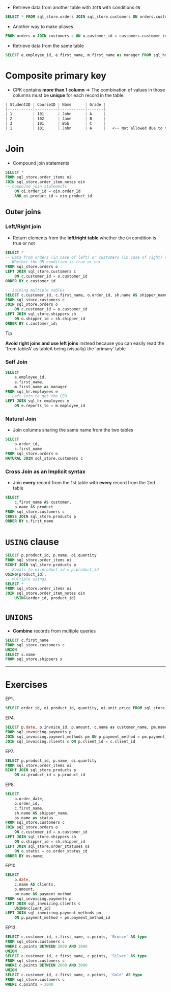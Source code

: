 
- Retrieve data from another table with `JOIN` with conditions `ON`

```sql
SELECT * FROM sql_store.orders JOIN sql_store.customers ON orders.customer_id = customers.customer_id
```

- Another way to make aliases

```sql
FROM orders o JOIN customers c ON o.customer_id = customers.customer_id
```

- Retrieve data from the same table

```sql
SELECT e.employee_id, e.first_name, m.first_name as manager FROM sql_hr.employees e JOIN sql_hr.employees m ON e.reports_to = m.employee_id;
```


# Composite primary key

- CPK contains **more than 1 column** => The combination of values in those columns must be **unique** for each record in the table.

```css
| StudentID | CourseID | Name      | Grade |
|-----------|----------|-----------|-------|
| 1         | 101      | John      | A     |
| 2         | 102      | Jane      | B     |
| 3         | 101      | Bob       | C     |
| 1         | 101      | John      | A     |   <-- Not allowed due to the composite primary key

```


# Join

- Compound join statements 

```sql
SELECT *
FROM sql_store.order_items oi
JOIN sql_store.order_item_notes oin
-- Compound join statements
	ON oi.order_id = oin.order_Id
	AND oi.product_id = oin.product_id
```

## Outer joins

### Left/Right join

- Return elements from the **left/right table** whether the `ON` condition is true or not

```sql
SELECT *
-- Data from orders (in case of left) or customers (in case of right) will be returned
-- Whether the ON condition is true or not
FROM sql_store.orders o
LEFT JOIN sql_store.customers c
	ON c.customer_id = o.customer_id
ORDER BY c.customer_id

-- Joining multiple tables
SELECT c.customer_id, c.first_name, o.order_id, sh.name AS shipper_name
FROM sql_store.customers c
JOIN sql_store.orders o
	ON c.customer_id = o.customer_id
LEFT JOIN sql_store.shippers sh
	ON o.shipper_id = sh.shipper_id
ORDER BY c.customer_id;
```

> [!tip]
> 
> **Avoid right joins and use left joins** instead because you can easily read the 'from tableA' as tableA being (visually) the 'primary' table


### Self Join

```sql
SELECT 
	e.employee_id,
    e.first_name,
    m.first_name as manager
FROM sql_hr.employees e
-- Left join to get the CEO
LEFT JOIN sql_hr.employees m
	ON e.reports_to = m.employee_id
```


### Natural Join

- Join columns sharing the same name from the two tables

```sql
SELECT 
	o.order_id,
    c.first_name
FROM sql_store.orders o
NATURAL JOIN sql_store.customers c
```

### Cross Join as an Implicit syntax

- Join **every** record from the 1st table with **every** record from the 2nd table

```sql
SELECT 
	c.first_name AS customer,
    p.name AS product
FROM sql_store.customers c
CROSS JOIN sql_store.products p
ORDER BY c.first_name
```

# `USING` clause

```sql
SELECT p.product_id, p.name, oi.quantity
FROM sql_store.order_items oi
RIGHT JOIN sql_store.products p
-- Equals to oi.product_id = p.product_id
USING(product_id);
-- Multiple usings
SELECT *
FROM sql_store.order_items oi
JOIN sql_store.order_item_notes oin
	USING(order_id, product_id)
```


# `UNIONS`

- **Combine** records from multiple queries

```sql
SELECT c.first_name
FROM sql_store.customers c
UNION
SELECT s.name
FROM sql_store.shippers s
```

---

# Exercises

EP1.

```sql
SELECT order_id, oi.product_id, quantity, oi.unit_price FROM sql_store.order_items oi JOIN sql_store.products p ON oi.product_id = p.product_id
```

EP4.

```sql
SELECT p.date, p.invoice_id, p.amount, c.name as customer_name, pm.name as payment_method_name
FROM sql_invoicing.payments p
JOIN sql_invoicing.payment_methods pm ON p.payment_method = pm.payment_method_id
JOIN sql_invoicing.clients c ON p.client_id = c.client_id
```


EP7.

```sql
SELECT p.product_id, p.name, oi.quantity
FROM sql_store.order_items oi
RIGHT JOIN sql_store.products p
	ON oi.product_id = p.product_id
```


EP8.

```sql
SELECT
    o.order_date,
    o.order_id, 
	c.first_name, 
    sh.name AS shipper_name,
    os.name as status
FROM sql_store.customers c
JOIN sql_store.orders o
	ON c.customer_id = o.customer_id
LEFT JOIN sql_store.shippers sh
	ON o.shipper_id = sh.shipper_id
LEFT JOIN sql_store.order_statuses os
	ON o.status = os.order_status_id
ORDER BY os.name;
```

EP10.

```sql
SELECT 
	p.date,
    c.name AS clients,
    p.amount,
    pm.name AS payment_method
FROM sql_invoicing.payments p
LEFT JOIN sql_invoicing.clients c
	USING(client_id)
LEFT JOIN sql_invoicing.payment_methods pm
	ON p.payment_method = pm.payment_method_id
```

EP13. 

```sql
SELECT c.customer_id, c.first_name, c.points, 'Bronze' AS type
FROM sql_store.customers c
WHERE c.points BETWEEN 2000 AND 3000
UNION
SELECT c.customer_id, c.first_name, c.points, 'Silver' AS type
FROM sql_store.customers c
WHERE c.points BETWEEN 2000 AND 3000
UNION
SELECT c.customer_id, c.first_name, c.points, 'Gold' AS type
FROM sql_store.customers c
WHERE c.points > 3000
```